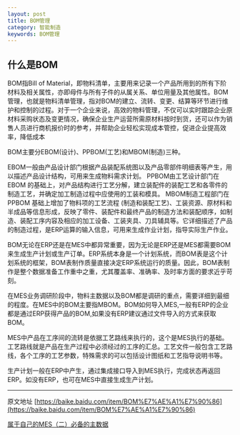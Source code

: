 ```yaml
---
layout: post
title: BOM管理
category: 智能制造
keywords: BOM管理
---
```

## 什么是BOM

BOM指Bill of Material，即物料清单，主要用来记录一个产品所用到的所有下阶材料及相关属性，亦即母件与所有子件的从属关系、单位用量及其他属性。BOM管理，也就是物料清单管理，指对BOM的建立、流转、变更、结算等环节进行维护和控制的过程。对于一个企业来说，高效的物料管理，不仅可以实时跟踪企业原材料采购状态及变更情况，确保企业生产运营所需原材料按时到货，还可以作为销售人员进行商机报价时的参考，并帮助企业轻松实现成本管控，促进企业提高效率，降低成本



BOM主要分EBOM(设计)、PPBOM(工艺)和MBOM(制造)三种。

EBOM一般由产品设计部门根据产品装配系统图以及产品零部件明细表等产生，用以描述产品设计结构，可用来生成物料需求计划。
PPBOM由工艺设计部门在 EBOM 的基础上，对产品结构进行工艺分解，建立装配件的装配工艺和各零件的制造工艺，并确定加工制造过程中应使用的工装和模具。
MBOM制造工程部门在 PPBOM 基础上增加了物料项的工艺流程 (制造和装配工艺)、工装资源、原材料和半成品等信息形成，反映了零件、装配件和最终产品的制造方法和装配顺序，如制造、装配工序内容及相应的加工设备、工装夹具、刀具辅具等。它详细描述了产品的制造过程，是ERP运算的输入信息，可用来生成作业计划，指导实际生产作业。
 

BOM无论在ERP还是在MES中都异常重要，因为无论是ERP还是MES都需要BOM来生成生产计划或生产订单。ERP系统本身是一个计划系统，而BOM表是这个计划系统的框架，BOM表制作质量直接决定ERP系统运行的质量。因此，BOM表制作是整个数据准备工作重中之重，尤其覆盖率、准确率、及时率方面的要求近乎苛刻。

在MES业务调研阶段中，物料主数据以及BOM都是调研的重点，需要详细到最细的程度。在MES中的BOM主要指MBOM。BOM如何导入MES,一般有ERP的企业都是通过ERP获得产品的BOM,如果没有ERP建议通过文件导入的方式来获取BOM。


MES中产品在工序间的流转是依据工艺路线来执行的，这个是MES执行的基础。工艺路线就是产品在生产过程中必须经过的工序的汇总。工艺文件一般包含工艺路线，各个工序的工艺参数，特殊需求的可以包括设计图纸和工艺指导说明书等。

生产计划一般在ERP中产生，通过集成接口导入到MES执行，完成状态再返回ERP。如没有ERP，也可在MES中直接生成生产计划。


---
原文地址 [https://baike.baidu.com/item/BOM%E7%AE%A1%E7%90%86](https://baike.baidu.com/item/BOM%E7%AE%A1%E7%90%86)

[属于自己的MES（二）必备的主数据](https://www.cnblogs.com/TiTiArchitect/p/6856135.html)

